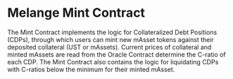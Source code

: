 # Melange Mint Contract

The Mint Contract implements the logic for Collateralized Debt Positions (CDPs), 
through which users can mint new mAsset tokens against their deposited collateral 
(UST or mAssets). Current prices of collateral and minted mAssets are read from the Oracle 
Contract determine the C-ratio of each CDP. The Mint Contract also contains the logic for 
liquidating CDPs with C-ratios below the minimum for their minted mAsset.
